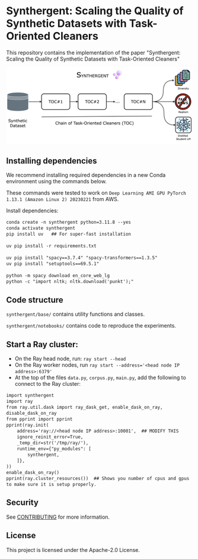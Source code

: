 # Synthergent: Scaling the Quality of Synthetic Datasets with Task-Oriented Cleaners

This repository contains the implementation of the paper "Synthergent: Scaling the Quality of Synthetic Datasets with Task-Oriented Cleaners"

![Synthergent High Level Diagram](img/high-level-diagram.jpg)

## Installing dependencies

We recommend installing required dependencies in a new Conda environment using the commands below.

These commands were tested to work on `Deep Learning AMI GPU PyTorch 1.13.1 (Amazon Linux 2) 20230221` from AWS.

Install dependencies:

```commandline
conda create -n synthergent python=3.11.8 --yes  
conda activate synthergent 
pip install uv   ## For super-fast installation

uv pip install -r requirements.txt

uv pip install "spacy==3.7.4" "spacy-transformers==1.3.5"
uv pip install "setuptools==69.5.1"

python -m spacy download en_core_web_lg
python -c "import nltk; nltk.download('punkt');"
```

## Code structure

`synthergent/base/` contains utility functions and classes.

`synthergent/notebooks/` contains code to reproduce the experiments.

## Start a Ray cluster:

- On the Ray head node, run: `ray start --head`
- On the Ray worker nodes, run `ray start --address='<head node IP address>:6379'`
- At the top of the files `data.py`, `corpus.py`, `main.py`, add the following to connect to the Ray cluster:

```commandline
import synthergent
import ray
from ray.util.dask import ray_dask_get, enable_dask_on_ray, disable_dask_on_ray
from pprint import pprint
pprint(ray.init(
    address='ray://<head node IP address>:10001',  ## MODIFY THIS
    ignore_reinit_error=True,
    _temp_dir=str('/tmp/ray/'),
    runtime_env={"py_modules": [
        synthergent,
    ]},
))
enable_dask_on_ray()
pprint(ray.cluster_resources())  ## Shows you number of cpus and gpus to make sure it is setup properly.
```

## Security

See [CONTRIBUTING](CONTRIBUTING.md#security-issue-notifications) for more information.

## License

This project is licensed under the Apache-2.0 License.

